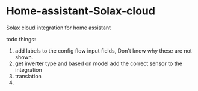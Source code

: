 # Home-assistant-Solax-cloud
Solax cloud integration for home assistant


todo things:
1. add labels to the config flow input fields, Don't know why these are not shown.
2. get inverter type and based on model add the correct sensor to the integration
3. translation
4. 

